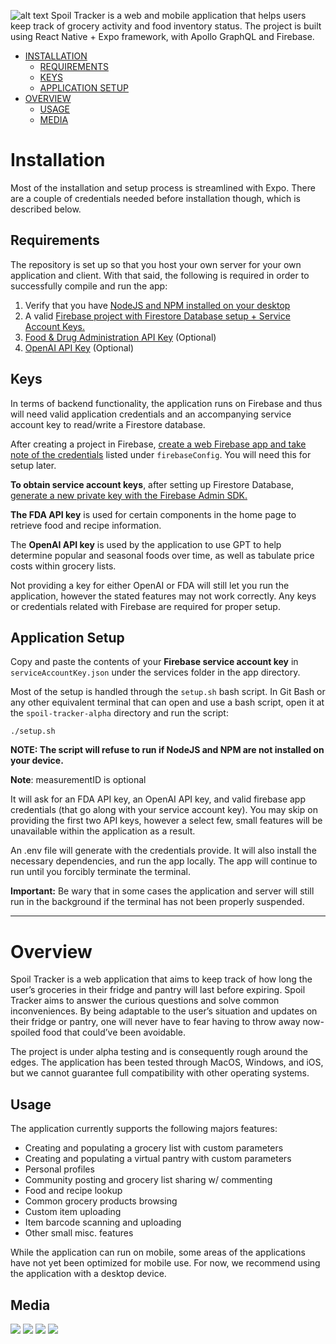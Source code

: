 ![alt text](image.png)
Spoil Tracker is a web and mobile application that helps users keep track of grocery activity and food inventory status. The project is built using React Native + Expo framework, with Apollo GraphQL and Firebase. 

<!-- MANPAGE: BEGIN EXCLUDED SECTION -->
* [INSTALLATION](#installation)
  * [REQUIREMENTS](#requirements)
  * [KEYS](#keys)
  * [APPLICATION SETUP](#application-setup)
* [OVERVIEW](#installation)
  * [USAGE](#usage)
  * [MEDIA](#media)




# Installation

Most of the installation and setup process is streamlined with Expo. There are a couple of credentials needed before installation though, which is described below.

## Requirements

The repository is set up so that you host your own server for your own application and client. With that said, the following is required in order to successfully compile and run the app:
1. Verify that you have [NodeJS and NPM installed on your desktop](https://nodejs.org/en/download)
2. A valid [Firebase project with Firestore Database setup + Service Account Keys.](https://firebase.google.com/)
3. [Food & Drug Administration API Key](https://open.fda.gov/apis/authentication/) (Optional)
4. [OpenAI API Key](https://platform.openai.com/playground) (Optional)

## Keys

In terms of backend functionality, the application runs on Firebase and thus will need valid application credentials and an accompanying service account key to read/write a Firestore database. 

After creating a project in Firebase, [create a web Firebase app and take note of the credentials](https://youtu.be/ILTo8IvFXJw?si=jKLjJtcW9WNKN-vm&t=35) listed under ```firebaseConfig```. You will need this for setup later.

**To obtain service account keys**, after setting up Firestore Database, [generate a new private key with the Firebase Admin SDK.](https://youtu.be/Q6FYoWAWWhI?si=uOQasJTBZpiUxbYg)

**The FDA API key** is used for certain components in the home page to retrieve food and recipe information.

The **OpenAI API key** is used by the application to use GPT to help determine popular and seasonal foods over time, as well as tabulate price costs within grocery lists. 

Not providing a key for either OpenAI or FDA will still let you run the application, however the stated features may not work correctly. Any keys or credentials related with Firebase are required for proper setup.

## Application Setup
Copy and paste the contents of your **Firebase service account key** in ```serviceAccountKey.json``` under the services folder in the app directory.

Most of the setup is handled through the ```setup.sh``` bash script. In Git Bash or any other equivalent terminal that can open and use a bash script, open it at the ```spoil-tracker-alpha``` directory and run the script:
```
./setup.sh
```
**NOTE: The script will refuse to run if NodeJS and NPM are not installed on your device.**

**Note**: measurementID is optional

It will ask for an FDA API key, an OpenAI API key, and valid firebase app credentials (that go along with your service account key). You may skip on providing the first two API keys, however a select few, small features will be unavailable within the application as a result.

An .env file will generate with the credentials provide. It will also install the necessary dependencies, and run the app locally. The app will continue to run until you forcibly terminate the terminal.

**Important:** Be wary that in some cases the application and server will still run in the background if the terminal has not been properly suspended.

***

# Overview

Spoil Tracker is a web application that aims to keep track of how long the user’s groceries in their fridge and pantry will last before expiring. Spoil Tracker aims to answer the curious questions and solve common inconveniences. By being adaptable to the user’s situation and updates on their fridge or pantry, one will never have to fear having to throw away now-spoiled food that could’ve been avoidable.

The project is under alpha testing and is consequently rough around the edges. The application has been tested through MacOS, Windows, and iOS, but we cannot guarantee full compatibility with other operating systems.

## Usage

The application currently supports the following majors features:
  - Creating and populating a grocery list with custom parameters
  - Creating and populating a virtual pantry with custom parameters
  - Personal profiles
  - Community posting and grocery list sharing w/ commenting
  - Food and recipe lookup
  - Common grocery products browsing
  - Custom item uploading
  - Item barcode scanning and uploading
  - Other small misc. features 

While the application can run on mobile, some areas of the applications have not yet been optimized for mobile use. For now, we recommend using the application with a desktop device.

## Media
![](media/image-1.png)
![](media/image-2.png)
![](media/image-3.png)
![](media/image-4.png)